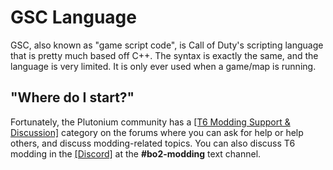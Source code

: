 # GSC Language

GSC, also known as "game script code", is Call of Duty's scripting language that is pretty much based off C++. The syntax is exactly the same, and the language is very limited. It is only ever used when a game/map is running.

## "Where do I start?"

Fortunately, the Plutonium community has a [[T6 Modding Support & Discussion]](https://forum.plutonium.pw/category/11/bo2-modding-support-discussion) category on the forums where you can ask for help or help others, and discuss modding-related topics. You can also discuss T6 modding in the [[Discord]](https://discord.gg/plutonium) at the **#bo2-modding** text channel.